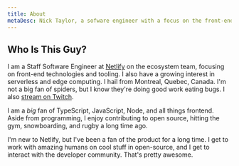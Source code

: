 ```yaml
---
title: About
metaDesc: Nick Taylor, a sofware engineer with a focus on the front-end.
---
```


## Who Is This Guy?

I am a Staff Software Engineer at [Netlify](https://netlify.com) on the ecosystem team, focusing on front-end technologies and tooling. I also have a growing interest in serverless and edge computing. I hail from Montreal, Quebec, Canada. I'm not a big fan of spiders, but I know they're doing good work eating bugs. I also [stream on Twitch](https://livecoding.ca).

I am a <em>big</em> fan of TypeScript, JavaScript, Node, and all things frontend. Aside from programming, I enjoy contributing to open source, hitting the gym, snowboarding, and rugby a long time ago.

I'm new to Netlify, but I've been a fan of the product for a long time. I get to work with amazing humans on cool stuff in open-source, and I get to interact with the developer community. That's pretty awesome.
